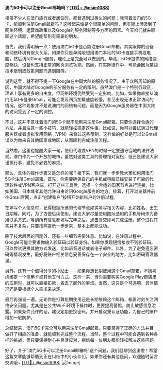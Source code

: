 **澳门5G卡可以注册Gmail邮箱吗？[[TG💪+ @esim1088](https://t.me/s/esim1088)]**

相信不少人在澳门旅行或者居住时，都曾遇到过类似的问题：我带着澳门的5G卡，能顺利注册Gmail邮箱吗？这听起来像是个很简单的问题，但实际上涉及到了网络环境、运营商政策以及Google的服务限制等多方面的因素。今天咱们就来聊聊这个话题，希望能帮到有需要的朋友。

首先，我们得明确一点：使用澳门5G卡是否能注册Gmail邮箱，其实跟你的设备和网络环境有很大关系。如果你只是单纯地想用澳门本地的5G卡连接手机或电脑，然后访问Google服务，理论上是完全可以做到的。毕竟，5G卡提供的网络速度够快，设备也支持正常的网页浏览功能。然而，在实际操作中，可能会因为某些技术限制或政策问题而遇到阻碍。

说到这里，就不得不提一下Google在中国大陆的服务情况了。由于众所周知的原因，中国大陆对Google的部分服务有一定的限制。虽然澳门是一个特别行政区，理论上享有更多的自由度，但网络环境仍然受到一定影响。比如，如果你直接从澳门用5G卡登录Gmail，可能会发现网页加载速度较慢，甚至出现无法正常访问的情况。这种现象并不是说澳门的网络有问题，而是因为Google服务器在中国大陆的访问受到了一定的调控。

不过，这并不意味着澳门的5G卡就不能用来注册Gmail邮箱。只要你选择合适的方法，并且注意一些小技巧，就能轻松搞定这件事。比如说，你可以尝试通过代理服务器或者虚拟专用网络（VPN）来绕过这些限制。这样做的好处是可以让Gmail误以为你来自其他国家或地区，从而顺利完成注册流程。

当然啦，这里也提醒大家一句，使用代理或VPN的时候一定要遵守当地的法律法规。澳门作为一个开放的城市，虽然对这类工具的管理相对宽松，但还是建议大家谨慎行事，避免不必要的麻烦。

那么，具体的操作步骤又是怎样的呢？接下来，我们就一步步教大家如何用澳门5G卡注册Gmail邮箱。首先，你需要确保自己的手机或电脑已经安装了可靠的代理软件或VPN客户端。打开这些工具后，选择一个合适的国家节点进行连接，比如美国、日本或者其他允许自由访问Google服务的地方。接着，打开浏览器并前往Gmail官网，点击“创建账户”按钮开始新账户的注册过程。

在填写个人信息时，记得根据所选的代理节点如实填写相关内容，比如姓名、出生日期等。同时，为了方便后续使用，建议大家尽量使用国际通用的手机号码作为备用联系方式。等到所有信息都填写完毕之后，点击提交即可完成注册。整个过程其实并不复杂，只要按照提示一步步来，基本上都能成功。

除了技术层面的问题外，还有一些细节需要注意。比如说，在注册过程中，Google可能会要求你输入验证码以验证身份。如果你发现短信接收不到验证码，可以尝试更换其他方式发送，比如语音通话或者电子邮件。此外，为了避免遗忘密码等情况发生，最好将账户相关信息妥善保存在一个安全的地方，比如密码管理器里。

另外，还有一个值得分享的小贴士——如果你想长期使用这个Gmail邮箱，不妨考虑绑定一个信用卡或其他支付方式。这样一来，当你需要购买Google Play商店里的应用时，就可以直接扣款，省去了额外的麻烦。当然，这只是个可选项，具体情况还是要根据个人需求来决定。

最后再强调一遍，无论你是打算短期使用还是长期依赖这个邮箱，都要时刻关注网络安全问题。尤其是在公共Wi-Fi环境下操作时，更要提高警惕，防止敏感信息泄露。如果条件允许的话，建议定期更换密码，并开启双重认证功能，为自己的账户增加一层防护。

总结起来，澳门5G卡完全可以用来注册Gmail邮箱，只要掌握了正确的方法并且做好了相应的准备，就能顺利完成整个流程。当然，整个过程中可能会遇到各种各样的挑战，但只要保持耐心并灵活应对，相信每一位朋友都能轻松解决这些问题。

好了，关于“澳门5G卡可以注册Gmail邮箱吗”这个问题，我们就聊到这里啦！希望这篇文章能够帮助到正在纠结中的小伙伴们。如果你还有其他疑问，欢迎随时留言交流哦~ [[TG💪+ @esim1088](https://t.me/s/esim1088)] ![Image](https://i.postimg.cc/4NQfJmqS/Snipaste-2025-05-13-00-14-12.png)]